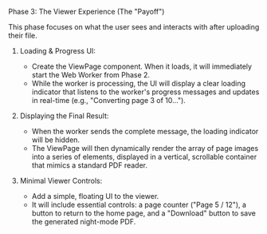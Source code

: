 Phase 3: The Viewer Experience (The "Payoff")

  This phase focuses on what the user sees and interacts with after uploading their file.


   1. Loading & Progress UI:
       * Create the ViewPage component. When it loads, it will immediately start the Web Worker from Phase 2.
       * While the worker is processing, the UI will display a clear loading indicator that listens to the
         worker's progress messages and updates in real-time (e.g., "Converting page 3 of 10...").


   2. Displaying the Final Result:
       * When the worker sends the complete message, the loading indicator will be hidden.
       * The ViewPage will then dynamically render the array of page images into a series of <canvas> elements,
         displayed in a vertical, scrollable container that mimics a standard PDF reader.


   3. Minimal Viewer Controls:
       * Add a simple, floating UI to the viewer.
       * It will include essential controls: a page counter ("Page 5 / 12"), a button to return to the home
         page, and a "Download" button to save the generated night-mode PDF.